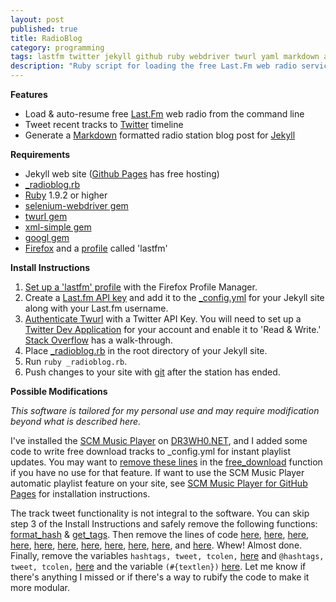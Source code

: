 ```yaml
---
layout: post
published: true
title: RadioBlog
category: programming
tags: lastfm twitter jekyll github ruby webdriver twurl yaml markdown automation
description: "Ruby script for loading the free Last.Fm web radio service from the command line, tweeting recently listened tracks, and generating a Markdown formatted radio station blog post for a Jekyll site."
---
```


**Features**

* Load & auto-resume free [Last.Fm](http://last.fm) web radio from the command line
* Tweet recent tracks to [Twitter](http://twitter.com) timeline
* Generate a [Markdown](http://daringfireball.net/projects/markdown/) formatted radio station blog post for [Jekyll](http://jekyllrb.com/)

**Requirements**

* Jekyll web site ([Github Pages](http://pages.github.com/) has free hosting)
* [\_radioblog.rb](https://github.com/DR3WH0/RadioBlog/blob/master/_radioblog.rb)
* [Ruby](http://www.ruby-lang.org/en/) 1.9.2 or higher
* [selenium-webdriver gem](http://rubygems.org/gems/selenium-webdriver)
* [twurl gem](http://rubygems.org/gems/twurl)
* [xml-simple gem](http://rubygems.org/gems/xml-simple)
* [googl gem](http://rubygems.org/gems/googl)
* [Firefox](http://www.mozilla.org/en-US/firefox/new/) and a [profile](https://support.mozilla.org/en-US/kb/profiles-where-firefox-stores-user-data) called 'lastfm'

**Install Instructions**

1. [Set up a 'lastfm' profile](http://dr3wh0.github.io/2013/08/17/lastfm-autoresume-part-2/) with the Firefox Profile Manager.
2. Create a [Last.fm API key](http://www.last.fm/api/account/create) and add it to the [\_config.yml](https://github.com/DR3WH0/DR3WH0.github.io/blob/master/_config.yml#L90-92) for your Jekyll site along with your Last.fm username.
3. [Authenticate Twurl](http://rubydoc.info/gems/twurl/0.8.3/file/README) with a Twitter API Key. You will need to set up a [Twitter Dev Application](https://dev.twitter.com/) for your account and enable it to 'Read & Write.' [Stack Overflow](http://stackoverflow.com/questions/12916539/simplest-php-example-for-retrieving-user-timeline-with-twitter-api-version-1-1/15314662#15314662) has a walk-through.
4. Place [\_radioblog.rb](https://github.com/DR3WH0/RadioBlog/blob/master/_radioblog.rb) in the root directory of your Jekyll site.
5. Run `ruby _radioblog.rb`.
6. Push changes to your site with [git](http://dr3wh0.net/2013/08/25/git-reference) after the station has ended.

**Possible Modifications**

*This software is tailored for my personal use and may require modification beyond what is described here.*

I've installed the [SCM Music Player](http://scmplayer.net) on [DR3WH0.NET](https://github.com/DR3WH0/DR3WH0.github.io/tree/master/musicplayer), and I added some code to write free download tracks to \_config.yml for instant playlist updates. You may want to [remove these lines](https://github.com/DR3WH0/RadioBlog/blob/master/_radioblog.rb#L145-160) in the [free_download](https://github.com/DR3WH0/RadioBlog/blob/master/_radioblog.rb#L109-169) function if you have no use for that feature. If want to use the SCM Music Player automatic playlist feature on your site, see [SCM Music Player for GitHub Pages](http://dr3wh0.net/2013/08/25/scm-music-player-for-github-pages) for installation instructions.

The track tweet functionality is not integral to the software. You can skip step 3 of the Install Instructions and safely remove the following functions: [format_hash](https://github.com/DR3WH0/RadioBlog/blob/master/_radioblog.rb#L43-50) & [get_tags](https://github.com/DR3WH0/RadioBlog/blob/master/_radioblog.rb#L52-107). Then remove the lines of code [here](https://github.com/DR3WH0/RadioBlog/blob/master/_radioblog.rb#L122-143), [here](https://github.com/DR3WH0/RadioBlog/blob/master/_radioblog.rb#L197-199), [here](https://github.com/DR3WH0/RadioBlog/blob/master/_radioblog.rb#L205), [here](https://github.com/DR3WH0/RadioBlog/blob/master/_radioblog.rb#L211), [here](https://github.com/DR3WH0/RadioBlog/blob/master/_radioblog.rb#L235), [here](https://github.com/DR3WH0/RadioBlog/blob/master/_radioblog.rb#L274), [here](https://github.com/DR3WH0/RadioBlog/blob/master/_radioblog.rb#L277-280), [here](https://github.com/DR3WH0/RadioBlog/blob/master/_radioblog.rb#L286-288), [here](https://github.com/DR3WH0/RadioBlog/blob/master/_radioblog.rb#L291-329), [here](https://github.com/DR3WH0/RadioBlog/blob/master/_radioblog.rb#L332), and [here](https://github.com/DR3WH0/RadioBlog/blob/master/_radioblog.rb#L355). Whew! Almost done. Finally, remove the variables `hashtags, tweet, tcolen,` [here](https://github.com/DR3WH0/RadioBlog/blob/master/_radioblog.rb#L109) and `@hashtags, tweet, tcolen,` [here](https://github.com/DR3WH0/RadioBlog/blob/master/_radioblog.rb#L340) and the variable `(#{textlen})` [here](https://github.com/DR3WH0/RadioBlog/blob/master/_radioblog.rb#L333).
Let me know if there's anything I missed or if there's a way to rubify the code to make it more modular.

